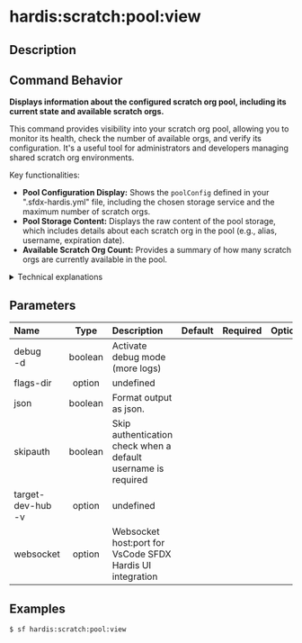 <!-- This file has been generated with command 'sf hardis:doc:plugin:generate'. Please do not update it manually or it may be overwritten -->
# hardis:scratch:pool:view

## Description


## Command Behavior

**Displays information about the configured scratch org pool, including its current state and available scratch orgs.**

This command provides visibility into your scratch org pool, allowing you to monitor its health, check the number of available orgs, and verify its configuration. It's a useful tool for administrators and developers managing shared scratch org environments.

Key functionalities:

- **Pool Configuration Display:** Shows the `poolConfig` defined in your ".sfdx-hardis.yml" file, including the chosen storage service and the maximum number of scratch orgs.
- **Pool Storage Content:** Displays the raw content of the pool storage, which includes details about each scratch org in the pool (e.g., alias, username, expiration date).
- **Available Scratch Org Count:** Provides a summary of how many scratch orgs are currently available in the pool.

<details markdown="1">
<summary>Technical explanations</summary>

The command's technical implementation involves:

- **Configuration Loading:** It retrieves the `poolConfig` from the project's ".sfdx-hardis.yml" file using `getConfig`.
- **Pool Storage Retrieval:** It uses `getPoolStorage` to connect to the configured storage service (e.g., Salesforce Custom Object, Redis) and retrieve the current state of the scratch org pool.
- **Data Display:** It logs the retrieved pool configuration and pool storage content to the console in a human-readable format.
- **Error Handling:** It checks if a scratch org pool is configured for the project and provides a warning message if it's not.
</details>


## Parameters

| Name                  |  Type   | Description                                                   | Default | Required | Options |
|:----------------------|:-------:|:--------------------------------------------------------------|:-------:|:--------:|:-------:|
| debug<br/>-d          | boolean | Activate debug mode (more logs)                               |         |          |         |
| flags-dir             | option  | undefined                                                     |         |          |         |
| json                  | boolean | Format output as json.                                        |         |          |         |
| skipauth              | boolean | Skip authentication check when a default username is required |         |          |         |
| target-dev-hub<br/>-v | option  | undefined                                                     |         |          |         |
| websocket             | option  | Websocket host:port for VsCode SFDX Hardis UI integration     |         |          |         |

## Examples

```shell
$ sf hardis:scratch:pool:view
```


